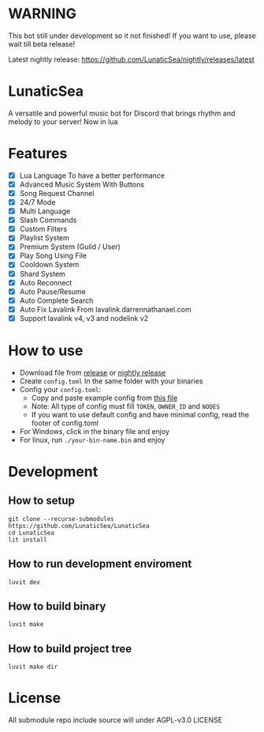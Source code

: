 # WARNING

This bot still under development so it not finished! If you want to use, please wait till beta release!

Latest nightly release: https://github.com/LunaticSea/nightly/releases/latest

# LunaticSea

A versatile and powerful music bot for Discord that brings rhythm and melody to your server! Now in lua

# Features

- [x] Lua Language To have a better performance
- [x] Advanced Music System With Buttons
- [x] Song Request Channel
- [x] 24/7 Mode
- [x] Multi Language
- [x] Slash Commands
- [x] Custom Filters
- [x] Playlist System
- [x] Premium System (Guild / User)
- [x] Play Song Using File
- [x] Cooldown System
- [x] Shard System
- [x] Auto Reconnect
- [x] Auto Pause/Resume
- [x] Auto Complete Search
- [x] Auto Fix Lavalink From lavalink.darrennathanael.com
- [x] Support lavalink v4, v3 and nodelink v2

# How to use
  - Download file from [release](https://github.com/LunaticSea/LunaticSea/releases/latest) or [nightly release](https://github.com/LunaticSea/nightly/releases/latest)
  - Create `config.toml` In the same folder with your binaries
  - Config your `config.toml`:
    - Copy and paste example config from [this file](https://github.com/LunaticSea/LunaticSea/blob/master/example.config.toml)
    - Note: All type of config must fill `TOKEN`, `OWNER_ID` and `NODES`
    - If you want to use default config and have minimal config, read the footer of config.toml
  - For Windows, click in the binary file and enjoy
  - For linux, run `./your-bin-name.bin` and enjoy 
 
# Development

## How to setup
```
git clone --recurse-submodules https://github.com/LunaticSea/LunaticSea
cd LunaticSea
lit install
```

## How to run development enviroment
```
luvit dev
```

## How to build binary
```
luvit make
```

## How to build project tree
```
luvit make dir
```

# License

All submodule repo include source will under AGPL-v3.0 LICENSE
